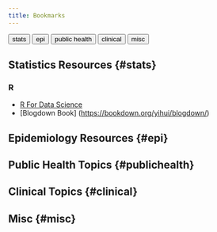 ```yaml
---
title: Bookmarks
---
```

<a href="#stats"><button class = "statsbutton">stats</button></a>
<a href="#epi"><button class = "epibutton">epi</button></a>
<a href="#publichealth"><button class = "publichealthbutton"> public health </button></a>
<a href="#clinical"><button class = "clinicalbutton"> clinical</button></a>
<a href="#misc"><button class = "miscbutton">misc</button></a>

## Statistics Resources {#stats}
### R 
* [R For Data Science](https://r4ds.had.co.nz/)
* [Blogdown Book] (https://bookdown.org/yihui/blogdown/)

## Epidemiology Resources {#epi}



## Public Health Topics {#publichealth}

## Clinical Topics {#clinical}

## Misc {#misc}